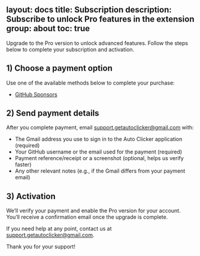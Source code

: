layout: docs
title: Subscription
description: Subscribe to unlock Pro features in the extension
group: about
toc: true
---

Upgrade to the Pro version to unlock advanced features. Follow the steps below to complete your subscription and activation.

## 1) Choose a payment option
Use one of the available methods below to complete your purchase:
- [GitHub Sponsors](https://github.com/sponsors/Dhruv-Techapps)

## 2) Send payment details
After you complete payment, email [support.getautoclicker@gmail.com](mailto:support.getautoclicker@gmail.com) with:
- The Gmail address you use to sign in to the Auto Clicker application (required)
- Your GitHub username or the email used for the payment (required)
- Payment reference/receipt or a screenshot (optional, helps us verify faster)
- Any other relevant notes (e.g., if the Gmail differs from your payment email)

## 3) Activation
We’ll verify your payment and enable the Pro version for your account. You’ll receive a confirmation email once the upgrade is complete.

If you need help at any point, contact us at [support.getautoclicker@gmail.com](mailto:support.getautoclicker@gmail.com).

Thank you for your support!
